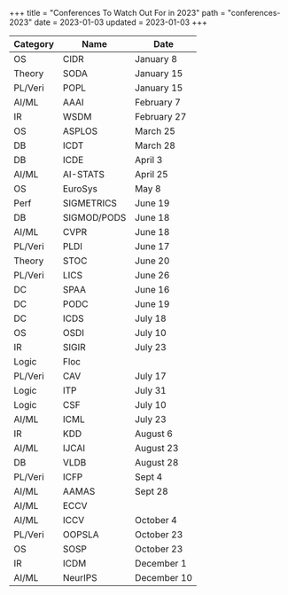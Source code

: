 +++
title = "Conferences To Watch Out For in 2023"
path = "conferences-2023"
date = 2023-01-03
updated = 2023-01-03
+++

|Category|Name|Date|
|---|---|---|
|OS	|CIDR	|January	8|
|Theory	|SODA	|January	15|
|PL/Veri	|POPL	|  	January	15|
|AI/ML	|AAAI |	February	7|
|IR	|WSDM |February	27|
|OS	|ASPLOS	|  	March	25|
|DB	|ICDT|	March	28|
|DB	|ICDE	|April	3|
|AI/ML	|AI-STATS	|  	April	25|
|OS	|EuroSys|May	8|
|Perf	|SIGMETRICS	|June	19|
|DB	|SIGMOD/PODS	|  	June	18|
|AI/ML	|CVPR	|  	June	18|
|PL/Veri	|PLDI	|  	June	17|
|Theory	|STOC	|  	June	20|
|PL/Veri	|LICS |	June	26|
|DC	|SPAA|June	16|
|DC|PODC|June	19|
|DC	|  ICDS	|	July	18|
|OS	|OSDI	|  	July	10|
|IR	|  	SIGIR|July	23|
|Logic	|Floc|	|
|PL/Veri	|CAV|July	17|
|Logic	|ITP	|July	31|
|Logic	|CSF	|July	10|
|AI/ML	|ICML	|  	July	23|
|IR	|  	KDD|	August	6|
|AI/ML	|IJCAI|August	23|
|DB	|VLDB	|August	28|
|PL/Veri	|ICFP|	Sept 	4|
|AI/ML	|AAMAS|Sept	28|
|AI/ML	|ECCV	|  		|
|AI/ML	|ICCV	|  	October	4|
|PL/Veri	|OOPSLA	|  	October	23|
|OS	|SOSP			|October	23|
|IR	|ICDM|	December	1|
|AI/ML	|NeurIPS	|  	December	10|


